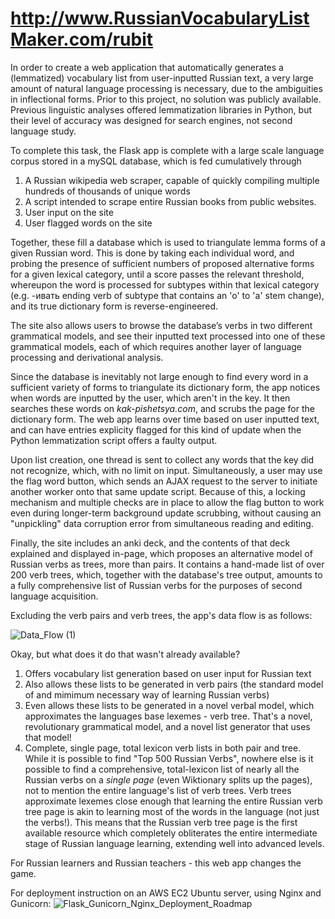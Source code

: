 # http://www.RussianVocabularyListMaker.com/rubit


In order to create a web application that automatically generates a (lemmatized) vocabulary list from user-inputted Russian text, a very large amount of natural language processing is necessary, due to the ambiguities in inflectional forms. Prior to this project, no solution was publicly available. Previous linguistic analyses offered lemmatization libraries in Python, but their level of accuracy was designed for search engines, not second language study. 

To complete this task, the Flask app is complete with a large scale language corpus stored in a mySQL database, which is fed cumulatively through 
1) A Russian wikipedia web scraper, capable of quickly compiling multiple hundreds of thousands of unique words
2) A script intended to scrape entire Russian books from public websites.
3) User input on the site
4) User flagged words on the site

Together, these fill a database which is used to triangulate lemma forms of a given Russian word. This is done by taking each individual word, and probing the presence of sufficient numbers of proposed alternative forms for a given lexical category, until a score passes the relevant threshold, whereupon the word is processed for subtypes within that lexical category (e.g. -ивать ending verb of subtype that contains an 'o' to 'a' stem change), and its true dictionary form is reverse-engineered.

The site also allows users to browse the database’s verbs in two different grammatical models, and see their inputted text processed into one of these grammatical models, each of which requires another layer of language processing and derivational analysis.

Since the database is inevitably not large enough to find every word in a sufficient variety of forms to triangulate its dictionary form, the app notices when words are inputted by the user, which aren't in the key. It then searches these words on *kak-pishetsya.com*, and scrubs the page for the dictionary form. The web app learns over time based on user inputted text, and can have entries explicity flagged for this kind of update when the Python lemmatization script offers a faulty output.

Upon list creation, one thread is sent to collect any words that the key did not recognize, which, with no limit on input. Simultaneously, a user may use the flag word button, which sends an AJAX request to the server to initiate another worker onto that same update script. Because of this, a locking mechanism and multiple checks are in place to allow the flag button to work even during longer-term background update scrubbing, without causing an "unpickling" data corruption error from simultaneous reading and editing.

Finally, the site includes an anki deck, and the contents of that deck explained and displayed in-page, which proposes an alternative model of Russian verbs as trees, more than pairs. It contains a hand-made list of over 200 verb trees, which, together with the database's tree output, amounts to a fully comprehensive list of Russian verbs for the purposes of second language acquisition.

Excluding the verb pairs and verb trees, the app's data flow is as follows:

![Data_Flow (1)](https://user-images.githubusercontent.com/66894106/227043315-80e0e30d-bc85-4ac8-9a01-998083d5c3d3.png)

Okay, but what does it do that wasn't already available?

1) Offers vocabulary list generation based on user input for Russian text
2) Also allows these lists to be generated in verb pairs (the standard model of and mimimum necessary way of learning Russian verbs)
3) Even allows these lists to be generated in a novel verbal model, which approximates the languages base lexemes - verb tree. That's a novel, revolutionary grammatical model, and a novel list generator that uses that model!
4) Complete, single page, total lexicon verb lists in both pair and tree. While it is possible to find "Top 500 Russian Verbs", nowhere else is it possible to find a comprehensive, total-lexicon list of nearly all the Russian verbs on a _single page_ (even Wiktionary splits up the pages), not to mention the entire language's list of verb trees. Verb trees approximate lexemes close enough that learning the entire Russian verb tree page is akin to learning most of the words in the language (not just the verbs!). This means that the Russian verb tree page is the first available resource which completely obliterates the entire intermediate stage of Russian language learning, extending well into advanced levels.

For Russian learners and Russian teachers - this web app changes the game.

For deployment instruction on an AWS EC2 Ubuntu server, using Nginx and Gunicorn:
![Flask_Gunicorn_Nginx_Deployment_Roadmap](https://user-images.githubusercontent.com/66894106/228661711-772f8989-32f8-485c-b015-fd66cf3d7ebe.png)
